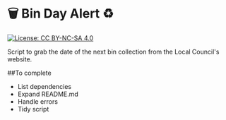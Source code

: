 # 🗑 Bin Day Alert ♻️

[![License: CC BY-NC-SA 4.0](https://img.shields.io/badge/License-CC%20BY--NC--SA%204.0-lightgrey.svg)](https://creativecommons.org/licenses/by-nc-sa/4.0/)

Script to grab the date of the next bin collection from the Local Council's website.


##To complete
- List dependencies
- Expand README.md
- Handle errors
- Tidy script
